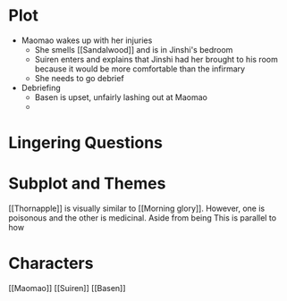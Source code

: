 # Plot
- Maomao wakes up with her injuries
	- She smells [[Sandalwood]] and is in Jinshi's bedroom
	- Suiren enters and explains that Jinshi had her brought to his room because it would be more comfortable than the infirmary
	- She needs to go debrief
- Debriefing
	- Basen is upset, unfairly lashing out at Maomao
	- 
# Lingering Questions
# Subplot and Themes
[[Thornapple]] is visually similar to [[Morning glory]]. However, one is poisonous and the other is medicinal. Aside from being  This is parallel to how 
# Characters
[[Maomao]]
[[Suiren]]
[[Basen]]